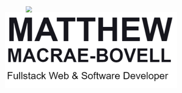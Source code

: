 
<img align='right' src='https://github.com/MathyouMB/MathyouMB/blob/master/skill_wheel.gif' width='450"'>
<img align='left' src='https://github.com/MathyouMB/MathyouMB/blob/master/name.png' width='450"'>
